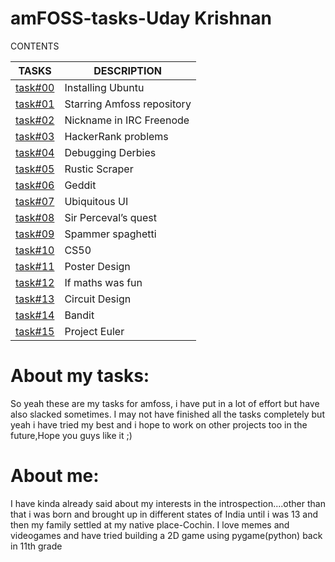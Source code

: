 # amFOSS-tasks-Uday Krishnan

CONTENTS

|TASKS|DESCRIPTION|
|-----|-----------|
|[task#00](https://github.com/udaykrishnan9302/amfoss-tasks/tree/main/task%20%2300)|Installing Ubuntu|Completed|
|[task#01](https://github.com/udaykrishnan9302/amfoss-tasks/tree/main/task%20%2301)|Starring Amfoss repository|Completed|
|[task#02](https://github.com/udaykrishnan9302/amfoss-tasks/tree/main/task%20%2302)|Nickname in IRC Freenode|Completed|
|[task#03](https://github.com/udaykrishnan9302/amfoss-tasks/tree/main/task%20%2303)|HackerRank problems|Attempted|
|[task#04](https://github.com/udaykrishnan9302/amfoss-tasks/tree/main/task%20%2304)|Debugging Derbies|Attempted|
|[task#05](https://github.com/udaykrishnan9302/amfoss-tasks/tree/main/task%20%2305)|Rustic Scraper|Attempted|
|[task#06](https://github.com/udaykrishnan9302/amfoss-tasks/tree/main/task%20%2306)|Geddit|Yet to check|
|[task#07](https://github.com/udaykrishnan9302/amfoss-tasks/tree/main/task%20%2307)|Ubiquitous UI|Yet to check
|[task#08](https://github.com/udaykrishnan9302/amfoss-tasks/tree/main/task%20%2308)|Sir Perceval’s quest|
|[task#09](https://github.com/udaykrishnan9302/amfoss-tasks/tree/main/task%20%2309)|Spammer spaghetti|Completed|
|[task#10](https://github.com/udaykrishnan9302/amfoss-tasks/tree/main/task%20%2310)|CS50|Attempted|
|[task#11](https://github.com/udaykrishnan9302/amfoss-tasks/tree/main/task%20%2311)|Poster Design|Completed|
|[task#12](https://github.com/udaykrishnan9302/amfoss-tasks/tree/main/task%20%2312)|If maths was fun|Yet to check|
|[task#13](https://github.com/udaykrishnan9302/amfoss-tasks/tree/main/task%20%2313)|Circuit Design|Attempted|
|[task#14](https://github.com/udaykrishnan9302/amfoss-tasks/tree/main/task%20%2314)|Bandit|Completed|
|[task#15](https://github.com/udaykrishnan9302/amfoss-tasks/tree/main/task%20%2315)|Project Euler|Attempted|

# About my tasks:
So yeah these are my tasks for amfoss, i have put in a lot of effort but have also slacked sometimes. I may not have finished all the tasks completely but yeah i have tried my best and i hope to work on other projects too in the future,Hope you guys like it ;)

# About me:
I have kinda already said about my interests in the introspection....other than that i was born and brought up in different states of India until i was 13 and then my family settled at my native place-Cochin.
I love memes and videogames and have tried building a 2D game using pygame(python) back in 11th grade
